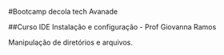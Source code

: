 #Bootcamp decola tech Avanade

##Curso IDE Instalação e configuração - Prof Giovanna Ramos

Manipulação de diretórios e arquivos.
